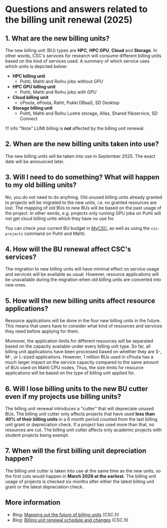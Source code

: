 # Questions and answers related to the billing unit renewal (2025)

## 1. What are the new billing units?

The new billing unit (BU) types are **HPC**, **HPC GPU**, **Cloud** and
**Storage**. In other words, CSC's services for research will consume different
billing units based on the kind of services used. A summary of which service
uses which units is depicted below:

* **HPC billing unit**
    * Puhti, Mahti and Roihu jobs *without GPU*
* **HPC GPU billing unit**
    * Puhti, Mahti and Roihu jobs *with GPU*
* **Cloud billing unit**
    * cPouta, ePouta, Rahti, Pukki DBaaS, SD Desktop
* **Storage billing unit**
    * Puhti, Mahti and Roihu Lustre storage, Allas, Shared fileservice, SD
      Connect

!!! info "Note"
    LUMI billing is **not** affected by the billing unit renewal.

## 2. When are the new billing units taken into use?

The new billing units will be taken into use in September 2025. The exact date
will be announced later.

## 3. Will I need to do something? What will happen to my old billing units?

No, you do not need to do anything. Old unused billing units already granted to
projects will be migrated to the new units, i.e. no granted resources are lost.
The mapping of old BUs to new BUs will be based on the past usage of the
project. In other words, e.g. projects only running GPU jobs on Puhti will not
get cloud billing units which they have no use for.

You can check your current BU budget in [MyCSC](https://my.csc.fi), as well as
using the `csc-projects` command on Puhti and Mahti.

## 4. How will the BU renewal affect CSC's services?

The migration to new billing units will have minimal effect on service usage
and services will be available as usual. However, resource applications will be
unavailable during the migration when old billing units are converted into new
ones.

## 5. How will the new billing units affect resource applications?

Resource applications will be done in the four new billing units in the future.
This means that users have to consider what kind of resources and services they
need before applying for them.

Moreover, the application limits for different resources will be separated
based on the capacity available under every billing unit type. So far, all
billing unit applications have been processed based on whether they are S-, M-,
or L-sized applications. However, 1 million BUs used in cPouta has a much
larger impact on the service capacity compared to the same amount of BUs used
on Mahti CPU nodes. Thus, the size limits for resource applications will be
based on the type of billing unit applied for.

## 6. Will I lose billing units to the new BU cutter even if my projects use billing units?

The billing unit renewal introduces a "cutter" that will depreciate unused BUs.
The billing unit cutter only affects projects that have used **less than 40% of their
billing units** in a 6 month period counted from the last billing unit grant
or depreciation check. If a project has used more than that, no resources are
cut. The billing unit cutter affects only academic projects with student
projects being exempt.

## 7. When will the first billing unit depreciation happen?

The billing unit cutter is taken into use at the same time as the new units, so
the first cuts would happen in **March 2026 at the earliest**. The billing unit
usage of projects is checked six months after either the latest billing unit
grant or the latest depreciation check.

## More information

* Blog: [Mapping out the future of billing units](https://csc.fi/en/blog/mapping-out-the-future-of-billing-unit/) (CSC.fi)
* Blog: [Billing unit renewal schedule and changes](https://csc.fi/en/blog/billing-unit-renewal-schedules-and-changes/) (CSC.fi)
